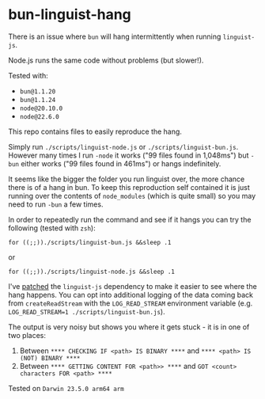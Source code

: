 # bun-linguist-hang

There is an issue where `bun` will hang intermittently when running `linguist-js`.

Node.js runs the same code without problems (but slower!).

Tested with:
 * `bun@1.1.20`
 * `bun@1.1.24`
 * `node@20.10.0`
 * `node@22.6.0`

This repo contains files to easily reproduce the hang.

Simply run `./scripts/linguist-node.js` or `./scripts/linguist-bun.js`. However many
times I run `-node` it works ("99 files found in 1,048ms") but `-bun` either works
("99 files found in 461ms") or hangs indefinitely. 

It seems like the bigger the folder you run linguist over, the more chance there is
of a hang in bun. To keep this reproduction self contained it is just running over
the contents of `node_modules` (which is quite small) so you may need to run `-bun`
a few times.

In order to repeatedly run the command and see if it hangs you can try the following
(tested with `zsh`):

`for ((;;))./scripts/linguist-bun.js &&sleep .1`

or 

`for ((;;))./scripts/linguist-node.js &&sleep .1`

I've [patched](https://bun.sh/docs/install/patch) the `linguist-js` dependency to make 
it easier to see where the hang happens. You can opt into additional logging of the 
data coming back from `createReadStream` with the `LOG_READ_STREAM` environment variable
(e.g. `LOG_READ_STREAM=1 ./scripts/linguist-bun.js`). 

The output is very noisy but shows you where it gets stuck - it is in one of two places:

 1. Between `**** CHECKING IF <path> IS BINARY ****` and `**** <path> IS (NOT) BINARY ****`
 2. Between `**** GETTING CONTENT FOR <path>> ****` and `GOT <count> characters FOR <path> ****`

Tested on `Darwin 23.5.0 arm64 arm`